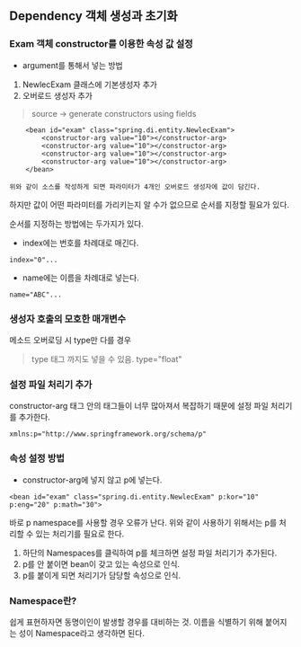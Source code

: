 ## Dependency 객체 생성과 초기화
### Exam 객체 constructor를 이용한 속성 값 설정
+ argument를 통해서 넣는 방법
1. NewlecExam 클래스에 기본생성자 추가
2. 오버로드 생성자 추가
> source -> generate constructors using fields
```
	<bean id="exam" class="spring.di.entity.NewlecExam">
		<constructor-arg value="10"></constructor-arg>
		<constructor-arg value="10"></constructor-arg>
		<constructor-arg value="10"></constructor-arg>
		<constructor-arg value="10"></constructor-arg>
	</bean>
```
```위와 같이 소스를 작성하게 되면 파라미터가 4개인 오버로드 생성자에 값이 담긴다.```

하지만 값이 어떤 파라미터를 가리키는지 알 수가 없으므로 순서를 지정할 필요가 있다.			

순서를 지정하는 방법에는 두가지가 있다.

+ index에는 번호를 차례대로 매긴다.
```
index="0"...
```       
+ name에는 이름을 차례대로 넣는다.
```
name="ABC"...
```       

### 생성자 호출의 모호한 매개변수
메소드 오버로딩 시 type만 다를 경우
> type 태그 까지도 넣을 수 있음. type="float"

### 설정 파일 처리기 추가
constructor-arg 태그 안의 태그들이 너무 많아져서 복잡하기 때문에 설정 파일 처리기를 추가한다.
```
xmlns:p="http://www.springframework.org/schema/p"
```

### 속성 설정 방법
+ constructor-arg에 넣지 않고 p에 넣는다.
```
<bean id="exam" class="spring.di.entity.NewlecExam" p:kor="10" p:eng="20" p:math="30">
```
바로 p namespace를 사용할 경우 오류가 난다. 위와 같이 사용하기 위해서는 p를 처리할 수 있는 처리기를 필요로 한다.
1. 하단의 Namespaces를 클릭하여 p를 체크하면 설정 파일 처리기가 추가된다.      
2. p를 안 붙이면 bean이 갖고 있는 속성으로 인식. 
3. p를 붙이게 되면 처리기가 담당할 속성으로 인식.

### Namespace란?
쉽게 표현하자면 동명이인이 발생할 경우를 대비하는 것. 이름을 식별하기 위해 붙어지는 성이 Namespace라고 생각하면 된다.